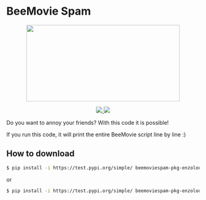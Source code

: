 # BeeMovie Spam
<p align="center"><img src="https://i.imgur.com/GMuHqKA.jpg" width="400" height="200"></p>
<p align="center">
  <a href="https://github.com/Enzoloup/BeeMovie_Spam">
    <img src="https://img.shields.io/badge/language-python-blue.svg?style=flat">
    <img src="https://img.shields.io/github/downloads/enzoloup/BeeMovie_Spam/total">
  </a>
</p>

Do you want to annoy your friends? With this code it is possible!

If you run this code, it will print the entire BeeMovie script line by line :)

<h2>How to download</h2>

```sh
$ pip install -i https://test.pypi.org/simple/ beemoviespam-pkg-enzoloup
```
or
```sh
$ pip install -i https://test.pypi.org/simple/ beemoviespam-pkg-enzoloup
```

